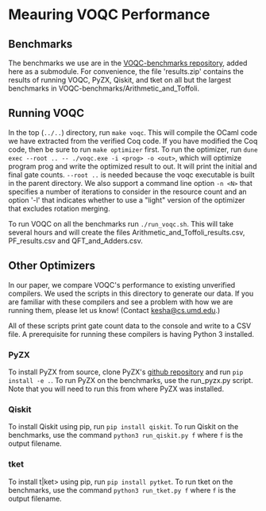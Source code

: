 # Meauring VOQC Performance

## Benchmarks

The benchmarks we use are in the [VOQC-benchmarks repository](https://github.com/inQWIRE/VOQC-benchmarks), added here as a submodule. For convenience, the file 'results.zip' contains the results of running VOQC, PyZX, Qiskit, and tket on all but the largest benchmarks in VOQC-benchmarks/Arithmetic_and_Toffoli.

## Running VOQC

In the top (`../..`) directory, run `make voqc`. This will compile the OCaml code we have extracted from the verified Coq code. If you have modified the Coq code, then be sure to run `make optimizer` first. To run the optimizer, run `dune exec --root .. -- ./voqc.exe -i <prog> -o <out>`, which will optimize program prog and write the optimized result to out. It will print the initial and final gate counts. `--root ..` is needed because the voqc executable is built in the parent directory. We also support a command line option `-n <N>` that specifies a number of iterations to consider in the resource count and an option '-l' that indicates whether to use a "light" version of the optimizer that excludes rotation merging.

To run VOQC on all the benchmarks run `./run_voqc.sh`. This will take several hours and will create the files Arithmetic_and_Toffoli_results.csv, PF_results.csv and QFT_and_Adders.csv.

## Other Optimizers

In our paper, we compare VOQC's performance to existing unverified compilers. We used the scripts in this directory to generate our data. If you are familiar with these compilers and see a problem with how we are running them, please let us know! (Contact <kesha@cs.umd.edu>.)

All of these scripts print gate count data to the console and write to a CSV file. A prerequisite for running these compilers is having Python 3 installed.

### PyZX

To install PyZX from source, clone PyZX's [github repository](https://github.com/Quantomatic/pyzx) and run `pip install -e .`. To run PyZX on the benchmarks, use the run_pyzx.py script. Note that you will need to run this from where PyZX was installed.

### Qiskit

To install Qiskit using pip, run `pip install qiskit`. To run Qiskit on the benchmarks, use the command `python3 run_qiskit.py f` where `f` is the output filename.

### tket

To install t|ket> using pip, run `pip install pytket`. To run tket on the benchmarks, use the command `python3 run_tket.py f` where `f` is the output filename.

